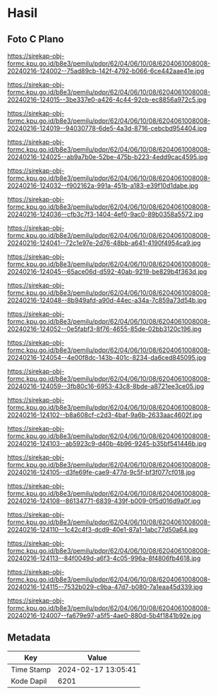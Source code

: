 # Hasil

## Foto C Plano

https://sirekap-obj-formc.kpu.go.id/b8e3/pemilu/pdpr/62/04/06/10/08/6204061008008-20240216-124002--75ad89cb-142f-4792-b066-6ce442aae41e.jpg

https://sirekap-obj-formc.kpu.go.id/b8e3/pemilu/pdpr/62/04/06/10/08/6204061008008-20240216-124015--3be337e0-a426-4c44-92cb-ec8856a972c5.jpg

https://sirekap-obj-formc.kpu.go.id/b8e3/pemilu/pdpr/62/04/06/10/08/6204061008008-20240216-124019--94030778-6de5-4a3d-8716-cebcbd954404.jpg

https://sirekap-obj-formc.kpu.go.id/b8e3/pemilu/pdpr/62/04/06/10/08/6204061008008-20240216-124025--ab9a7b0e-52be-475b-b223-4edd9cac4595.jpg

https://sirekap-obj-formc.kpu.go.id/b8e3/pemilu/pdpr/62/04/06/10/08/6204061008008-20240216-124032--f902162a-991a-451b-a183-e39f10d1dabe.jpg

https://sirekap-obj-formc.kpu.go.id/b8e3/pemilu/pdpr/62/04/06/10/08/6204061008008-20240216-124036--cfb3c7f3-1404-4ef0-9ac0-89b0358a5572.jpg

https://sirekap-obj-formc.kpu.go.id/b8e3/pemilu/pdpr/62/04/06/10/08/6204061008008-20240216-124041--72c1e97e-2d76-48bb-a641-4190f4954ca9.jpg

https://sirekap-obj-formc.kpu.go.id/b8e3/pemilu/pdpr/62/04/06/10/08/6204061008008-20240216-124045--65ace06d-d592-40ab-9219-be829b4f363d.jpg

https://sirekap-obj-formc.kpu.go.id/b8e3/pemilu/pdpr/62/04/06/10/08/6204061008008-20240216-124048--8b949afd-a90d-44ec-a34a-7c859a73d54b.jpg

https://sirekap-obj-formc.kpu.go.id/b8e3/pemilu/pdpr/62/04/06/10/08/6204061008008-20240216-124052--0e5fabf3-8f76-4655-85de-02bb3120c196.jpg

https://sirekap-obj-formc.kpu.go.id/b8e3/pemilu/pdpr/62/04/06/10/08/6204061008008-20240216-124054--4e00f8dc-143b-401c-8234-da6ced845095.jpg

https://sirekap-obj-formc.kpu.go.id/b8e3/pemilu/pdpr/62/04/06/10/08/6204061008008-20240216-124059--3fb80c16-6953-43c8-8bde-a8721ee3ce05.jpg

https://sirekap-obj-formc.kpu.go.id/b8e3/pemilu/pdpr/62/04/06/10/08/6204061008008-20240216-124102--b8a608cf-c2d3-4baf-9a6b-2633aac4602f.jpg

https://sirekap-obj-formc.kpu.go.id/b8e3/pemilu/pdpr/62/04/06/10/08/6204061008008-20240216-124103--ab5923c9-d40b-4b96-9245-b35bf541446b.jpg

https://sirekap-obj-formc.kpu.go.id/b8e3/pemilu/pdpr/62/04/06/10/08/6204061008008-20240216-124105--d3fe69fe-cae9-477d-9c5f-bf3f077cf018.jpg

https://sirekap-obj-formc.kpu.go.id/b8e3/pemilu/pdpr/62/04/06/10/08/6204061008008-20240216-124108--86134771-6839-439f-b009-0f5d016d9a0f.jpg

https://sirekap-obj-formc.kpu.go.id/b8e3/pemilu/pdpr/62/04/06/10/08/6204061008008-20240216-124110--1c42c4f3-dcd9-40e1-87a1-1abc77d50a64.jpg

https://sirekap-obj-formc.kpu.go.id/b8e3/pemilu/pdpr/62/04/06/10/08/6204061008008-20240216-124113--84f0049d-a6f3-4c05-996a-8f4806fb4618.jpg

https://sirekap-obj-formc.kpu.go.id/b8e3/pemilu/pdpr/62/04/06/10/08/6204061008008-20240216-124115--7532b029-c9ba-47d7-b080-7a1eaa45d339.jpg

https://sirekap-obj-formc.kpu.go.id/b8e3/pemilu/pdpr/62/04/06/10/08/6204061008008-20240216-124007--fa679e97-a5f5-4ae0-880d-5b4f1841b92e.jpg


## Metadata

| Key        | Value               |
| ---------- | ------------------- |
| Time Stamp | 2024-02-17 13:05:41 |
| Kode Dapil | 6201                |



